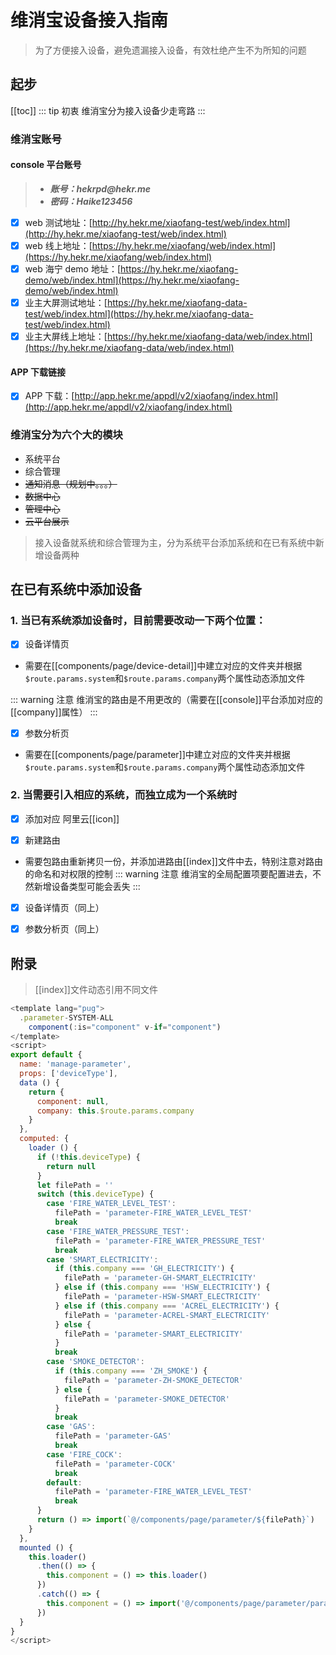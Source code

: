 # 维消宝设备接入指南

> 为了方便接入设备，避免遗漏接入设备，有效杜绝产生不为所知的问题

## 起步

[[toc]]
::: tip 初衷
维消宝分为接入设备少走弯路
:::

### 维消宝账号

#### console 平台账号

> - **_账号：hekrpd@hekr.me_**
> - **_密码：Haike123456_**

- [x] web 测试地址：[http://hy.hekr.me/xiaofang-test/web/index.html](http://hy.hekr.me/xiaofang-test/web/index.html)
- [x] web 线上地址：[https://hy.hekr.me/xiaofang/web/index.html](https://hy.hekr.me/xiaofang/web/index.html)
- [x] web 海宁 demo 地址：[https://hy.hekr.me/xiaofang-demo/web/index.html](https://hy.hekr.me/xiaofang-demo/web/index.html)
- [x] 业主大屏测试地址：[https://hy.hekr.me/xiaofang-data-test/web/index.html](https://hy.hekr.me/xiaofang-data-test/web/index.html)
- [x] 业主大屏线上地址：[https://hy.hekr.me/xiaofang-data/web/index.html](https://hy.hekr.me/xiaofang-data/web/index.html)

#### APP 下载链接

- [x] APP 下载：[http://app.hekr.me/appdl/v2/xiaofang/index.html](http://app.hekr.me/appdl/v2/xiaofang/index.html)

### 维消宝分为六个大的模块

- 系统平台
- 综合管理
- ~~通知消息（规划中。。。）~~
- ~~数据中心~~
- ~~管理中心~~
- ~~云平台展示~~

> 接入设备就系统和综合管理为主，分为系统平台添加系统和在已有系统中新增设备两种

## 在已有系统中添加设备

### 1. 当已有系统添加设备时，目前需要改动一下两个位置：

-[x] 设备详情页

- 需要在[[components/page/device-detail]]中建立对应的文件夹并根据`$route.params.system`和`$route.params.company`两个属性动态添加文件

::: warning 注意
维消宝的路由是不用更改的（需要在[[console]]平台添加对应的[[company]]属性）
:::

-[x] 参数分析页

- 需要在[[components/page/parameter]]中建立对应的文件夹并根据`$route.params.system`和`$route.params.company`两个属性动态添加文件

### 2. 当需要引入相应的系统，而独立成为一个系统时

-[x] 添加对应 阿里云[[icon]]

-[x] 新建路由

- 需要包路由重新拷贝一份，并添加进路由[[index]]文件中去，特别注意对路由的命名和对权限的控制
  ::: warning 注意
  维消宝的全局配置项要配置进去，不然新增设备类型可能会丢失
  :::

-[x] 设备详情页（同上）

-[x] 参数分析页（同上）

## 附录

> [[index]]文件动态引用不同文件

```js
<template lang="pug">
  .parameter-SYSTEM-ALL
    component(:is="component" v-if="component")
</template>
<script>
export default {
  name: 'manage-parameter',
  props: ['deviceType'],
  data () {
    return {
      component: null,
      company: this.$route.params.company
    }
  },
  computed: {
    loader () {
      if (!this.deviceType) {
        return null
      }
      let filePath = ''
      switch (this.deviceType) {
        case 'FIRE_WATER_LEVEL_TEST':
          filePath = 'parameter-FIRE_WATER_LEVEL_TEST'
          break
        case 'FIRE_WATER_PRESSURE_TEST':
          filePath = 'parameter-FIRE_WATER_PRESSURE_TEST'
          break
        case 'SMART_ELECTRICITY':
          if (this.company === 'GH_ELECTRICITY') {
            filePath = 'parameter-GH-SMART_ELECTRICITY'
          } else if (this.company === 'HSW_ELECTRICITY') {
            filePath = 'parameter-HSW-SMART_ELECTRICITY'
          } else if (this.company === 'ACREL_ELECTRICITY') {
            filePath = 'parameter-ACREL-SMART_ELECTRICITY'
          } else {
            filePath = 'parameter-SMART_ELECTRICITY'
          }
          break
        case 'SMOKE_DETECTOR':
          if (this.company === 'ZH_SMOKE') {
            filePath = 'parameter-ZH-SMOKE_DETECTOR'
          } else {
            filePath = 'parameter-SMOKE_DETECTOR'
          }
          break
        case 'GAS':
          filePath = 'parameter-GAS'
          break
        case 'FIRE_COCK':
          filePath = 'parameter-COCK'
          break
        default:
          filePath = 'parameter-FIRE_WATER_LEVEL_TEST'
          break
      }
      return () => import(`@/components/page/parameter/${filePath}`)
    }
  },
  mounted () {
    this.loader()
      .then(() => {
        this.component = () => this.loader()
      })
      .catch(() => {
        this.component = () => import('@/components/page/parameter/parameter-FIRE_WATER_LEVEL_TEST')
      })
  }
}
</script>

```
